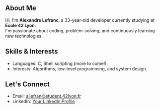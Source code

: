 ## About Me

Hi, I'm **Alexandre Lefranc**, a 33-year-old developer currently studying at **École 42 Lyon**.  
I'm passionate about coding, problem-solving, and continuously learning new technologies.

## Skills & Interests

-  Languages: C, Shell scripting (more to come!).  
-  Interests: Algorithms, low-level programming, and system design.

## Let's Connect

-  Email: [allefran@student.42lyon.fr](mailto:allefran@student.42lyon.fr)  
-  LinkedIn: [Your LinkedIn Profile](https://www.linkedin.com/in/yourprofile)
